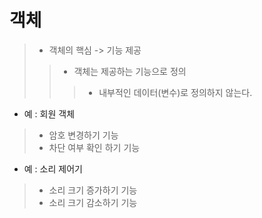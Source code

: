 # 객체

>-  객체의 핵심 -> 기능 제공
>>- 객체는 제공하는 기능으로 정의
>>>- 내부적인 데이터(변수)로 정의하지 않는다.

- 예 : 회원 객체
>- 암호 변경하기 기능
>- 차단 여부 확인 하기 기능

- 예 : 소리 제어기
>- 소리 크기 증가하기 기능
>- 소리 크기 감소하기 기능


